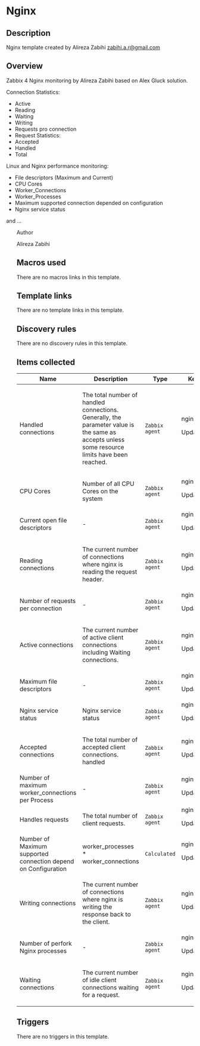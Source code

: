 # Nginx

## Description

Nginx template created by Alireza Zabihi zabihi.a.r@gmail.com

## Overview

Zabbix 4 Nginx monitoring by Alireza Zabihi based on Alex Gluck solution.


Connection Statistics:


* Active
* Reading
* Waiting
* Writing
* Requests pro connection
* Request Statistics:
* Accepted
* Handled
* Total


Linux and Nginx performance monitoring:


* File descriptors (Maximum and Current)
* CPU Cores
* Worker\_Connections
* Worker\_Processes
* Maximum supported connection depended on configuration
* Nginx service status


and ...


<ul style="box-sizing: border-box; margin-bottom: 16px; margin-top: 0px; padding-left: 2em; co</p>



## Author

Alireza Zabihi

## Macros used

There are no macros links in this template.

## Template links

There are no template links in this template.

## Discovery rules

There are no discovery rules in this template.

## Items collected

|Name|Description|Type|Key and additional info|
|----|-----------|----|----|
|Handled connections|<p>The total number of handled connections. Generally, the parameter value is the same as accepts unless some resource limits have been reached.</p>|`Zabbix agent`|nginx[handled]<p>Update: 120s</p>|
|CPU Cores|<p>Number of all CPU Cores on the system</p>|`Zabbix agent`|nginx[cpu_cores]<p>Update: 24h</p>|
|Current open file descriptors|<p>-</p>|`Zabbix agent`|nginx[open_file_descriptors]<p>Update: 240s</p>|
|Reading connections|<p>The current number of connections where nginx is reading the request header.</p>|`Zabbix agent`|nginx[reading]<p>Update: 120s</p>|
|Number of requests per connection|<p>-</p>|`Zabbix agent`|nginx[req_per_conn]<p>Update: 120s</p>|
|Active connections|<p>The current number of active client connections including Waiting connections.</p>|`Zabbix agent`|nginx[active]<p>Update: 120s</p>|
|Maximum file descriptors|<p>-</p>|`Zabbix agent`|nginx[max_file_descriptors]<p>Update: 24h</p>|
|Nginx service status|<p>Nginx service status</p>|`Zabbix agent`|nginx[check]<p>Update: 60s</p>|
|Accepted connections|<p>The total number of accepted client connections. handled</p>|`Zabbix agent`|nginx[accepts]<p>Update: 120s</p>|
|Number of maximum worker_connections per Process|<p>-</p>|`Zabbix agent`|nginx[worker_connections]<p>Update: 12h</p>|
|Handles requests|<p>The total number of client requests.</p>|`Zabbix agent`|nginx[requests]<p>Update: 120s</p>|
|Number of Maximum supported connection depend on Configuration|<p>worker_processes * worker_connections</p>|`Calculated`|nginx_max_connctions<p>Update: 12h</p>|
|Writing connections|<p>The current number of connections where nginx is writing the response back to the client.</p>|`Zabbix agent`|nginx[writing]<p>Update: 120s</p>|
|Number of perfork Nginx processes|<p>-</p>|`Zabbix agent`|nginx[worker_processes]<p>Update: 12h</p>|
|Waiting connections|<p>The current number of idle client connections waiting for a request.</p>|`Zabbix agent`|nginx[waiting]<p>Update: 120s</p>|
## Triggers

There are no triggers in this template.

